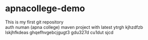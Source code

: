 # apnacollege-demo
This is my first git repository
<br>
auth numan (apna college)
maven project
with latest 
ytrgh
kjhzdfzb
lskjhfkdeas
ghqefhvgebcjgugt3 gdu327d cu1dut
sjcd
